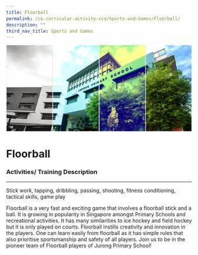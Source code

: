 ```yaml
---
title: Floorball
permalink: /co-curricular-activity-cca/Sports-and-Games/Floorball/
description: ""
third_nav_title: Sports and Games
---
```

![](/images/Banner.png)

Floorball
=========

### Activities/ Training Description
--------------------------------

Stick work, tapping, dribbling, passing, shooting, fitness conditioning, tactical skills, game play  
  

Floorball is a very fast and exciting game that involves a floorball stick and a ball. It is growing in popularity in Singapore amongst Primary Schools and recreational activities. It has many similarities to ice hockey and field hockey but it is only played on courts. Floorball instills creativity and innovation in the players. One can learn easily from floorball as it has simple rules that also prioritise sportsmanship and safety of all players. Join us to be in the pioneer team of Floorball players of Jurong Primary School!